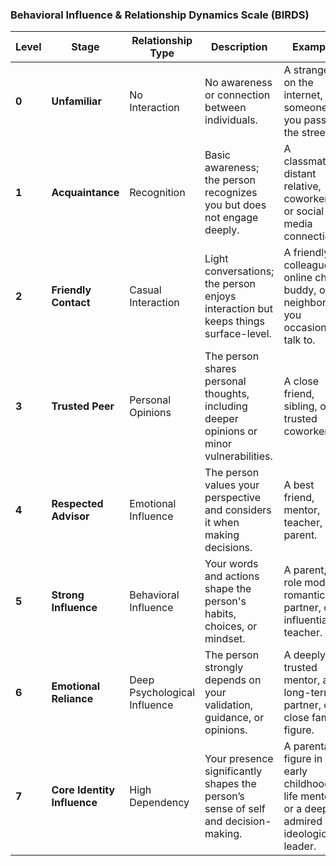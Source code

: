 ### **Behavioral Influence & Relationship Dynamics Scale (BIRDS)**

|**Level**|**Stage**|**Relationship Type**|**Description**|**Example**|
|---|---|---|---|---|
|**0**|**Unfamiliar**|No Interaction|No awareness or connection between individuals.|A stranger on the internet, someone you pass on the street.|
|**1**|**Acquaintance**|Recognition|Basic awareness; the person recognizes you but does not engage deeply.|A classmate, distant relative, coworker, or social media connection.|
|**2**|**Friendly Contact**|Casual Interaction|Light conversations; the person enjoys interaction but keeps things surface-level.|A friendly colleague, online chat buddy, or neighbor you occasionally talk to.|
|**3**|**Trusted Peer**|Personal Opinions|The person shares personal thoughts, including deeper opinions or minor vulnerabilities.|A close friend, sibling, or trusted coworker.|
|**4**|**Respected Advisor**|Emotional Influence|The person values your perspective and considers it when making decisions.|A best friend, mentor, teacher, or parent.|
|**5**|**Strong Influence**|Behavioral Influence|Your words and actions shape the person's habits, choices, or mindset.|A parent, role model, romantic partner, or influential teacher.|
|**6**|**Emotional Reliance**|Deep Psychological Influence|The person strongly depends on your validation, guidance, or opinions.|A deeply trusted mentor, a long-term partner, or a close family figure.|
|**7**|**Core Identity Influence**|High Dependency|Your presence significantly shapes the person’s sense of self and decision-making.|A parental figure in early childhood, a life mentor, or a deeply admired ideological leader.|
